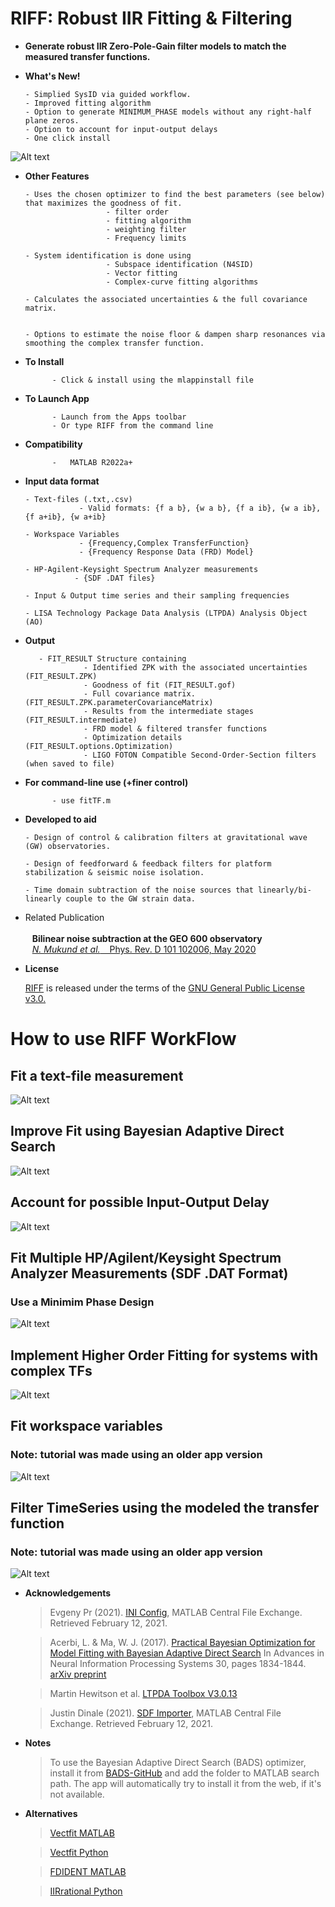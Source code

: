 # RIFF: Robust IIR Fitting & Filtering

- **Generate robust IIR Zero-Pole-Gain filter models to match the measured transfer functions.**
            
- **What's New!**

      - Simplied SysID via guided workflow.
      - Improved fitting algorithm 
      - Option to generate MINIMUM_PHASE models without any right-half plane zeros.
      - Option to account for input-output delays 
      - One click install

![Alt text](/tutorials/RIFF_ScreenShot.png)



- **Other Features**

      - Uses the chosen optimizer to find the best parameters (see below) that maximizes the goodness of fit.
                        - filter order
                        - fitting algorithm
                        - weighting filter 
                        - Frequency limits
                        
      - System identification is done using 
                        - Subspace identification (N4SID)
                        - Vector fitting 
                        - Complex-curve fitting algorithms
                        
      - Calculates the associated uncertainties & the full covariance matrix.

      
      - Options to estimate the noise floor & dampen sharp resonances via smoothing the complex transfer function.

- **To Install** 

            - Click & install using the mlappinstall file 

- **To Launch App** 
              
            - Launch from the Apps toolbar
            - Or type RIFF from the command line

- **Compatibility**

            -   MATLAB R2022a+
           

- **Input data format**

      - Text-files (.txt,.csv) 
                  - Valid formats: {f a b}, {w a b}, {f a ib}, {w a ib}, {f a+ib}, {w a+ib}
                  
      - Workspace Variables 
                  - {Frequency,Complex TransferFunction}
                  - {Frequency Response Data (FRD) Model}
                  
      - HP-Agilent-Keysight Spectrum Analyzer measurements
                 - {SDF .DAT files}
                 
      - Input & Output time series and their sampling frequencies
      
      - LISA Technology Package Data Analysis (LTPDA) Analysis Object (AO)

- **Output**

         - FIT_RESULT Structure containing 
                   - Identified ZPK with the associated uncertainties  (FIT_RESULT.ZPK)
                   - Goodness of fit (FIT_RESULT.gof)
                   - Full covariance matrix. (FIT_RESULT.ZPK.parameterCovarianceMatrix)
                   - Results from the intermediate stages (FIT_RESULT.intermediate)
                   - FRD model & filtered transfer functions
                   - Optimization details (FIT_RESULT.options.Optimization)
                   - LIGO FOTON Compatible Second-Order-Section filters (when saved to file)                   



- **For command-line use (+finer control)**

            - use fitTF.m

            
- **Developed to aid** 

      - Design of control & calibration filters at gravitational wave (GW) observatories.
      
      - Design of feedforward & feedback filters for platform stabilization & seismic noise isolation.
      
      - Time domain subtraction of the noise sources that linearly/bi-linearly couple to the GW strain data.
      
      
- Related Publication <br /> &ensp;<br /> &ensp; **Bilinear noise subtraction at the GEO 600 observatory** <br /> &ensp; 
   [*N. Mukund et al.*  &ensp; Phys. Rev. D 101 102006, May 2020](https://doi.org/10.1103/PhysRevD.101.102006)
   


- **License**

     [RIFF](https://github.com/Nikhil-Mukund/RIFF) is released under the terms of the [GNU General Public License v3.0.](https://github.com/Nikhil-Mukund/RIFF/blob/main/LICENSE)

# How to use RIFF WorkFlow

## Fit a text-file measurement 
![Alt text](/tutorials/damped_transmission_FMINCON.gif)

## Improve Fit using Bayesian Adaptive Direct Search 
![Alt text](/tutorials/damped_transmission_BADS.gif)

## Account for possible Input-Output Delay
![Alt text](/tutorials/SysID_with_IOdelay.gif)


## Fit Multiple HP/Agilent/Keysight Spectrum Analyzer Measurements (SDF .DAT Format)
### Use a Minimim Phase Design
![Alt text](/tutorials/Keysight_Multiple_SDF_Files_MinPhase.gif)

## Implement Higher Order Fitting for systems with complex TFs
![Alt text](/tutorials/Higher_Order_Fit.gif)

## Fit workspace variables 
### Note: tutorial was made using an older app version 
![Alt text](/tutorials/RIFF-tutorial-2.gif)

## Filter TimeSeries using the modeled the transfer function
### Note: tutorial was made using an older app version 
![Alt text](/tutorials/RIFF-tutorial-4.gif)




- **Acknowledgements**

     > Evgeny Pr (2021). [INI Config](https://www.mathworks.com/matlabcentral/fileexchange/24992-ini-config), MATLAB Central File Exchange. Retrieved February 12, 2021.
     
     > Acerbi, L. & Ma, W. J. (2017). [Practical Bayesian Optimization for Model Fitting with Bayesian Adaptive Direct Search](https://proceedings.neurips.cc/paper/2017/hash/df0aab058ce179e4f7ab135ed4e641a9-Abstract.html) In Advances in Neural Information Processing Systems 30, pages 1834-1844. [arXiv preprint](https://arxiv.org/abs/1705.04405)
      
    > Martin Hewitson et al. [LTPDA Toolbox V3.0.13](https://www.lisamission.org/ltpda/)
    
    > Justin Dinale (2021). [SDF Importer](https://www.mathworks.com/matlabcentral/fileexchange/67513-sdf-importer), MATLAB Central File Exchange. Retrieved February 12, 2021.
    
- **Notes**     

     > To use the Bayesian Adaptive Direct Search (BADS) optimizer, install it from [BADS-GitHub](https://github.com/lacerbi/bads) and add the folder to MATLAB search path. The app will automatically try to install it from the web, if it's not available.
     
- **Alternatives**

     > [Vectfit MATLAB](https://www.sintef.no/projectweb/vectfit/)
     
     > [Vectfit Python](https://github.com/PhilReinhold/vectfit_python)
     
     > [FDIDENT MATLAB](https://www.mathworks.com/products/connections/product_detail/product_35570.html)
     
     > [IIRrational Python](https://lee-mcculler.docs.ligo.org/iirrational/)
